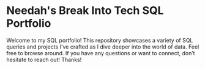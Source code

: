 # Needah's Break Into Tech SQL Portfolio

Welcome to my SQL portfolio! This repository showcases a variety of SQL queries and projects I've crafted as I dive deeper into the world of data. Feel free to browse around. If you have any questions or want to connect, don’t hesitate to reach out! Thanks!
